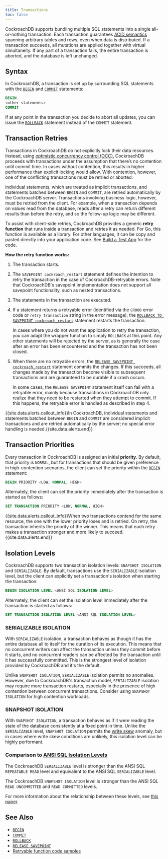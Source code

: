 ```yaml
---
title: Transactions
toc: false
---
```


CockroachDB supports bundling multiple SQL statements into a single all-or-nothing transaction. Each transaction guarantees [ACID semantics](https://en.wikipedia.org/wiki/ACID) spanning arbitrary tables and rows, even when data is distributed. If a transaction succeeds, all mutations are applied together with virtual simultaneity. If any part of a transaction fails, the entire transaction is aborted, and the database is left unchanged.

<div id="toc"></div>

## Syntax

In CockroachDB, a transaction is set up by surrounding SQL statements with the [`BEGIN`](begin-transaction.html) and [`COMMIT`](commit-transaction.html) statements:

~~~ sql
BEGIN
<other statements>
COMMIT
~~~

If at any point in the transaction you decide to abort all updates, you can issue the [`ROLLBACK`](rollback-transaction.html) statement instead of the `COMMIT` statement.

## Transaction Retries

Transactions in CockroachDB do not explicitly lock their data resources. Instead, using [optimistic concurrency control (OCC)](https://en.wikipedia.org/wiki/Optimistic_concurrency_control), CockroachDB proceeds with transactions under the assumption that there’s no contention until commit time. In cases without contention, this results in higher performance than explicit locking would allow. With contention, however, one of the conflicting transactions must be retried or aborted.

Individual statements, which are treated as implicit transactions, and statements batched between `BEGIN` and `COMMIT`, are retried automatically by the CockroachDB server. Transactions involving business logic, however, must be retried from the client. For example, when a transaction depends on values read from the database, reads after a retry can return different results than before the retry, and so the follow-up logic may be different. 

To assist with client-side retries, CockroachDB provides a generic **retry function** that runs inside a transaction and retries it as needed. For Go, this function is available as a library. For other languages, it can be copy and pasted directly into your application code. See [Build a Test App](build-a-test-app.html#step-4-execute-transactions-from-a-client) for the code. 

**How the retry function works:**

1. The transaction starts.

2. The `SAVEPOINT cockroach_restart` statement defines the intention to retry the transaction in the case of CockroachDB-retryable errors. Note that CockroachDB's savepoint implementation does not support all savepoint functionality, such as nested transactions. 

3. The statements in the transaction are executed. 

4. If a statement returns a retryable error (identified via the `CR000` error code or `retry transaction` string in the error message), the [`ROLLBACK TO SAVEPOINT cockroach_restart`](rollback-transaction.html) statement restarts the transaction. 

   In cases where you do not want the application to retry the transaction, you can adapt the wrapper function to simply `ROLLBACK` at this point. Any other statements will be rejected by the server, as is generally the case after an error has been encountered and the transaction has not been closed.

5. When there are no retryable errors, the [`RELEASE SAVEPOINT cockroach_restart`](release-savepoint.html) statement commits the changes. If this succeeds, all changes made by the transaction become visible to subsequent transactions and are guaranteed to be durable if a crash occurs.

   In some cases, the `RELEASE SAVEPOINT` statement itself can fail with a retryable error, mainly because transactions in CockroachDB only realize that they need to be restarted when they attempt to commit. If this happens, the retryable error is handled as described in step 4.

{{site.data.alerts.callout_info}}In CockroachDB, individual statements and statements batched between <code>BEGIN</code> and <code>COMMIT</code> are considered implicit transactions and are retried automatically by the server; no special error handling is needed.{{site.data.alerts.end}}

## Transaction Priorities

Every transaction in CockroachDB is assigned an initial **priority**. By default, that priority is `NORMAL`, but for transactions that should be given preference in high-contention scenarios, the client can set the priority within the [`BEGIN`](begin-transaction.html) statement:

~~~ sql
BEGIN PRIORITY <LOW, NORMAL, HIGH>
~~~

Alternately, the client can set the priority immediately after the transaction is started as follows:

~~~ sql
SET TRANSACTION PRIORITY <LOW, NORMAL, HIGH>
~~~

{{site.data.alerts.callout_info}}When two transactions contend for the same resource, the one with the lower priority loses and is retried. On retry, the transaction inherits the priority of the winner. This means that each retry makes a transaction stronger and more likely to succeed.{{site.data.alerts.end}}

## Isolation Levels

CockroachDB supports two transaction isolation levels: `SNAPSHOT ISOLATION` and `SERIALIZABLE`. By default, transactions use the `SERIALIZABLE` isolation level, but the client can explicitly set a transaction's isolation when starting the transaction:

~~~ sql
BEGIN ISOLATION LEVEL <ANSI SQL ISOLATION LEVEL>
~~~

Alternately, the client can set the isolation level immediately after the transaction is started as follows:

~~~ sql
SET TRANSACTION ISOLATION LEVEL <ANSI SQL ISOLATION LEVEL>
~~~

### SERIALIZABLE ISOLATION

With `SERIALIZABLE` isolation, a transaction behaves as though it has the entire database all to itself for the duration of its execution. This means that no concurrent writers can affect the transaction unless they commit before it starts, and no concurrent readers can be affected by the transaction until it has successfully committed. This is the strongest level of isolation provided by CockroachDB and it's the default. 

Unlike `SNAPSHOT ISOLATION`, `SERIALIZABLE` isolation permits no anomalies. However, due to CockroachDB's transaction model, `SERIALIZABLE` isolation may require more transaction restarts, especially in the presence of high contention between concurrent transactions. Consider using `SNAPSHOT ISOLATION` for high contention workloads.

### SNAPSHOT ISOLATION

With `SNAPSHOT ISOLATION`, a transaction behaves as if it
were reading the state of the database consistently at a fixed point in time. Unlike the `SERIALIZABLE` level, `SNAPSHOT ISOLATION` permits the [write skew](https://en.wikipedia.org/wiki/Snapshot_isolation) anomaly, but in cases where write skew conditions are unlikely, this isolation level can be highly performant.  

### Comparison to [ANSI SQL Isolation Levels](https://en.wikipedia.org/wiki/Isolation_(database_systems)#Isolation_levels)

The CockroachDB `SERIALIZABLE` level is stronger than the ANSI SQL `REPEATABLE READ` level and equivalent to the ANSI SQL `SERIALIZABLE` level.

The CockroachDB `SNAPSHOT ISOLATION` level is stronger than the ANSI SQL `READ UNCOMMITTED` and `READ COMMITTED` levels.

For more information about the relationship between these levels, see [this paper](http://arxiv.org/ftp/cs/papers/0701/0701157.pdf).

## See Also

- [`BEGIN`](begin-transaction.html)
- [`COMMIT`](commit-transaction.html)
- [`ROLLBACK`](rollback-transaction.html)
- [`RELEASE SAVEPOINT`](release-savepoint.html)
- [Retryable function code samples](build-a-test-app.html#step-4-execute-transactions-from-a-client)